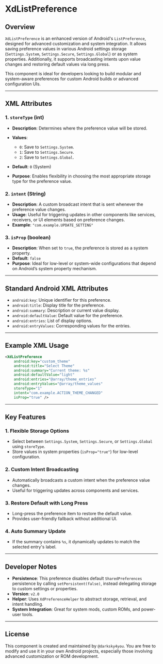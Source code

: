 
# XdListPreference

## Overview

`XdListPreference` is an enhanced version of Android's `ListPreference`, designed for advanced customization and system integration. It allows saving preference values in various Android settings storage (`Settings.System`, `Settings.Secure`, `Settings.Global`) or as system properties. Additionally, it supports broadcasting intents upon value changes and restoring default values via long press.

This component is ideal for developers looking to build modular and system-aware preferences for custom Android builds or advanced configuration UIs.

---

## XML Attributes

### 1. `storeType` (int)

* **Description**: Determines where the preference value will be stored.
* **Values**:

  * `0`: Save to `Settings.System`.
  * `1`: Save to `Settings.Secure`.
  * `2`: Save to `Settings.Global`.
* **Default**: `0` (System)
* **Purpose**: Enables flexibility in choosing the most appropriate storage type for the preference value.

### 2. `intent` (String)

* **Description**: A custom broadcast intent that is sent whenever the preference value changes.
* **Usage**: Useful for triggering updates in other components like services, receivers, or UI elements based on preference changes.
* **Example**: `"com.example.UPDATE_SETTING"`

### 3. `isProp` (boolean)

* **Description**: When set to `true`, the preference is stored as a system property.
* **Default**: `false`
* **Purpose**: Ideal for low-level or system-wide configurations that depend on Android’s system property mechanism.

---

## Standard Android XML Attributes

* `android:key`: Unique identifier for this preference.
* `android:title`: Display title for the preference.
* `android:summary`: Description or current value display.
* `android:defaultValue`: Default value for the preference.
* `android:entries`: List of display options.
* `android:entryValues`: Corresponding values for the entries.

---

## Example XML Usage

```xml
<XdListPreference
    android:key="custom_theme"
    android:title="Select Theme"
    android:summary="Current theme: %s"
    android:defaultValue="light"
    android:entries="@array/theme_entries"
    android:entryValues="@array/theme_values"
    storeType="1"
    intent="com.example.ACTION_THEME_CHANGED"
    isProp="true" />
```

---

## Key Features

### 1. **Flexible Storage Options**

* Select between `Settings.System`, `Settings.Secure`, or `Settings.Global` using `storeType`.
* Store values in system properties (`isProp="true"`) for low-level configuration.

### 2. **Custom Intent Broadcasting**

* Automatically broadcasts a custom intent when the preference value changes.
* Useful for triggering updates across components and services.

### 3. **Restore Default with Long Press**

* Long-press the preference item to restore the default value.
* Provides user-friendly fallback without additional UI.

### 4. **Auto Summary Update**

* If the summary contains `%s`, it dynamically updates to match the selected entry's label.

---

## Developer Notes

* **Persistence**: This preference disables default `SharedPreferences` persistence by calling `setPersistent(false)`, instead delegating storage to custom settings or properties.
* **Version**: `v2.0`
* **Helper**: Uses `XdPreferenceHelper` to abstract storage, retrieval, and intent handling.
* **System Integration**: Great for system mods, custom ROMs, and power-user tools.

---

## License

This component is created and maintained by `@darksky4you`. You are free to modify and use it in your own Android projects, especially those involving advanced customization or ROM development.